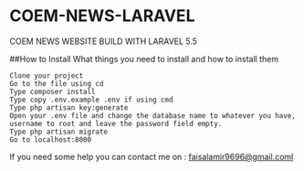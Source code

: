 # COEM-NEWS-LARAVEL
COEM NEWS WEBSITE BUILD WITH LARAVEL 5.5

##How to Install
What things you need to install and how to install them
```
Clone your project
Go to the file using cd
Type composer install
Type copy .env.example .env if using cmd
Type php artisan key:generate
Open your .env file and change the database name to whatever you have, username to root and leave the password field empty.
Type php artisan migrate
Go to localhost:8000
```

If you need some help you can contact me on : faisalamir9696@gmail.coml
